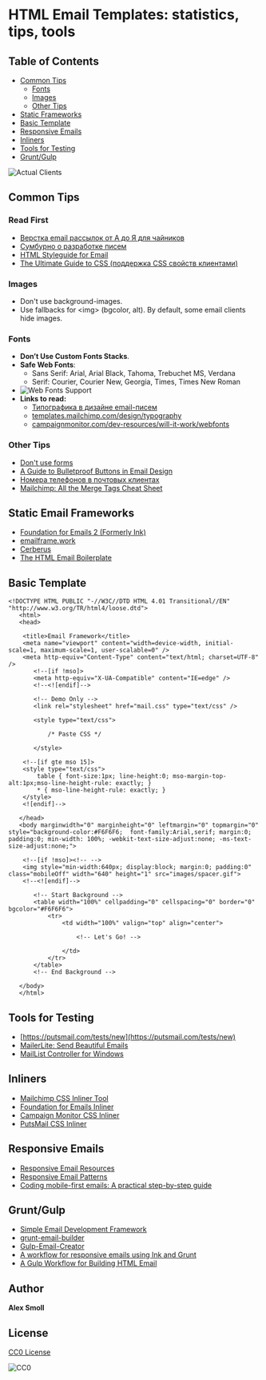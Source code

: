 # HTML Email Templates: statistics, tips, tools

## Table of Contents

- [Common Tips](#common-tips)
    - [Fonts](#fonts)
    - [Images](#images)
    - [Other Tips](#other-tips)
- [Static Frameworks](#static-frameworks)
- [Basic Template](#basic-template)
- [Responsive Emails](#responsive-emails)
- [Inliners](#inliners)
- [Tools for Testing](#tools-for-testing)
- [Grunt/Gulp](#grunt-gulp)

![Actual Clients](http://frontender.com.ua/email_templates/clients.png  "Actual Clients")

## Common Tips

### Read First

- [Верстка email рассылок от А до Я для чайников](https://habrahabr.ru/post/252279/)
- [Сумбурно о разработке писем](https://habrahabr.ru/post/267499/)
- [HTML Styleguide for Email](https://github.com/InterNations/antwort/wiki/HTML-Styleguide-for-Email)
- [The Ultimate Guide to CSS (поддержка CSS свойств клиентами)](https://www.campaignmonitor.com/css/)

### Images

- Don't use background-images.
- Use fallbacks for &lt;img&gt; (bgcolor, alt). By default, some email clients hide images.

### Fonts

- **Don’t Use Custom Fonts Stacks**. 
- **Safe Web Fonts**: 
    - Sans Serif: Arial, Arial Black, Tahoma, Trebuchet MS, Verdana 
    - Serif: Courier, Courier New, Georgia, Times, Times New Roman
- ![Web Fonts Support](http://frontender.com.ua/email_templates/fonts.png  "Web Fonts Support")
- **Links to read:**
  - [Типографика в дизайне email-писем](https://habrahabr.ru/company/pechkin/blog/259909/)
  - [templates.mailchimp.com/design/typography](http://templates.mailchimp.com/design/typography/)
  - [campaignmonitor.com/dev-resources/will-it-work/webfonts](https://www.campaignmonitor.com/dev-resources/will-it-work/webfonts/)

### Other Tips
- [Don't use forms](https://habrahabr.ru/company/pechkin/blog/268927/)
- [A Guide to Bulletproof Buttons in Email Design](https://litmus.com/blog/a-guide-to-bulletproof-buttons-in-email-design)
- [Номера телефонов в почтовых клиентах](https://habrahabr.ru/post/269045/)
- [Mailchimp: All the Merge Tags Cheat Sheet](http://kb.mailchimp.com/merge-tags/all-the-merge-tags-cheat-sheet)

## Static Email Frameworks

- [Foundation for Emails 2 (Formerly Ink)](http://foundation.zurb.com/emails.html)
- [emailframe.work](http://emailframe.work)
- [Cerberus](http://tedgoas.github.io/Cerberus/)
- [The HTML Email Boilerplate](https://paulund.co.uk/html-email-boilerplate)


## Basic Template
```
<!DOCTYPE HTML PUBLIC "-//W3C//DTD HTML 4.01 Transitional//EN" "http://www.w3.org/TR/html4/loose.dtd">
   <html>
   <head>
   
   	<title>Email Framework</title>
   	<meta name="viewport" content="width=device-width, initial-scale=1, maximum-scale=1, user-scalable=0" />
   	<meta http-equiv="Content-Type" content="text/html; charset=UTF-8" />
       <!--[if !mso]>
       <meta http-equiv="X-UA-Compatible" content="IE=edge" />
       <!--<![endif]-->
       
       <!-- Demo Only -->
       <link rel="stylesheet" href="mail.css" type="text/css" />
       
       <style type="text/css">
       
           /* Paste CSS */
       
       </style>
       
   	<!--[if gte mso 15]>
   	<style type="text/css">
   		table { font-size:1px; line-height:0; mso-margin-top-alt:1px;mso-line-height-rule: exactly; }
   		* { mso-line-height-rule: exactly; }
   	</style>
   	<![endif]-->    
   
   </head>
   <body marginwidth="0" marginheight="0" leftmargin="0" topmargin="0" style="background-color:#F6F6F6;  font-family:Arial,serif; margin:0; padding:0; min-width: 100%; -webkit-text-size-adjust:none; -ms-text-size-adjust:none;">
   
   	<!--[if !mso]><!-- -->
   	<img style="min-width:640px; display:block; margin:0; padding:0" class="mobileOff" width="640" height="1" src="images/spacer.gif">
   	<!--<![endif]-->
   
       <!-- Start Background -->
       <table width="100%" cellpadding="0" cellspacing="0" border="0" bgcolor="#F6F6F6">
           <tr>
               <td width="100%" valign="top" align="center">
         
                   <!-- Let's Go! -->
         
               </td>
           </tr>
       </table>
       <!-- End Background -->
       
   </body>
   </html>
```

## Tools for Testing
- [https://putsmail.com/tests/new](https://putsmail.com/tests/new)
- [MailerLite: Send Beautiful Emails](https://www.mailerlite.com/)
- [MailList Controller for Windows](https://www.arclab.com/en/amlc/)

## Inliners

- [Mailchimp CSS Inliner Tool](http://templates.mailchimp.com/resources/inline-css/)
- [Foundation for Emails Inliner](http://foundation.zurb.com/emails/inliner.html)
- [Campaign Monitor CSS Inliner](https://inliner.cm/)
- [PutsMail CSS Inliner](https://putsmail.com/inliner)

## Responsive Emails

- [Responsive Email Resources](http://responsiveemailresources.com/)
- [Responsive Email Patterns](http://responsiveemailpatterns.com/)
- [Coding mobile-first emails: A practical step-by-step guide](https://medium.com/cm-engineering/coding-mobile-first-emails-1513ac4673e)

## Grunt/Gulp

- [Simple Email Development Framework](https://github.com/dudeonthehorse/kilogram)
- [grunt-email-builder](https://github.com/Email-builder/grunt-email-builder)
- [Gulp-Email-Creator](https://github.com/darylldoyle/Gulp-Email-Creator)
- [A workflow for responsive emails using Ink and Grunt](https://medium.com/@victorgarcia/a-workflow-for-responsive-emails-using-ink-and-grunt-32d607879082)
- [A Gulp Workflow for Building HTML Email](https://bitsofco.de/a-gulp-workflow-for-building-html-email/)

## Author

**Alex Smoll**

## License

[CC0 License](LICENSE)

![CC0](http://i.creativecommons.org/p/zero/1.0/88x31.png "CC0")
